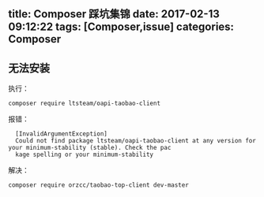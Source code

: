 title: Composer 踩坑集锦
date: 2017-02-13 09:12:22
tags: [Composer,issue]
categories: Composer
---

<!-- more -->


## 无法安装

执行：
````shell
composer require ltsteam/oapi-taobao-client
````

报错：

````shell
  [InvalidArgumentException]
  Could not find package ltsteam/oapi-taobao-client at any version for your minimum-stability (stable). Check the pac
  kage spelling or your minimum-stability
````

解决：

````shell
composer require orzcc/taobao-top-client dev-master
````